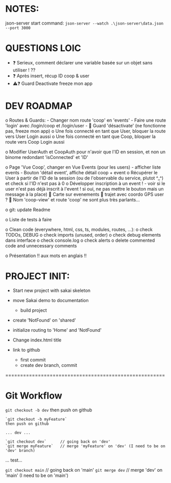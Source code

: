 # NOTES:
json-server start command:
`json-server --watch .\json-server\data.json --port 3000`


# QUESTIONS LOIC
- ❓ Serieux, comment déclarer une variable basée sur un objet sans utiliser ! ??
- ❓ Après insert, récup ID coop & user
- ⚠️❓ Guard Deactivate freeze mon app


# DEV ROADMAP
o Routes & Guards: 
	- Changer nom route 'coop' en 'events'
	- Faire une route 'login' avec /login/coop et /login/user
		- 🐛 Guard 'désactivate' (ne fonctionne pas, freeze mon app) 
		o Une fois connecté en tant que User, bloquer la route vers User Login aussi
		o Une fois connecté en tant que Coop, bloquer la route vers Coop Login aussi

o Modifier UserAuth et CoopAuth pour n'avoir que l'ID en session, et non un binome redondant 'isConnected' et 'ID'

o Page 'Vue Coop', changer en Vue Events (pour les users)
	- afficher liste events
	- Bouton 'détail event', affiche détail coop + event
	o Récupérer le User à partir de l'ID de la session (ou de l'observable du service, plutot ^_^) et check si l'ID n'est pas à 0
	o Développer inscription à un event !
		- voir si le user n'est pas déjà inscrit à l'event ! si oui, ne pas mettre le bouton mais un message à la place)
	🙏 Carte sur evenements
		🙏 trajet avec coordo GPS user ?
	🙏 Nom 'coop-view' et route 'coop' ne sont plus très parlants...

o git: update Readme

o Liste de tests à faire

o Clean code (everywhere, html, css, ts, modules, routes, ...):
	o check TODOs, DEBUG
	o check imports (unused, order)
	o check debug elements dans interface
	o check console.log
	o check alerts
	o delete commented code and unnecessary comments

o Présentation !! aux mots en anglais !!


# PROJECT INIT: 
- Start new project with sakai skeleton
- move Sakai demo to documentation
	- build project
- create 'NotFound' on 'shared'
- initialize routing to 'Home' and 'NotFound'

- Change index.html title

- link to github
	- first commit
	- create dev branch, commit

======================================================

# Git Workflow
`git checkout -b dev`
then push on github

	`git checkout -b myFeature`
	then push on github

	... dev ...

	`git checkout dev`		// going back on 'dev'
	`git merge myFeature` 	// merge 'myFeature' on 'dev' (I need to be on 'dev' branch)

... test...

`git checkout main` 		// going back on 'main'
`git merge dev` 			// merge 'dev' on 'main' (I need to be on 'main')
